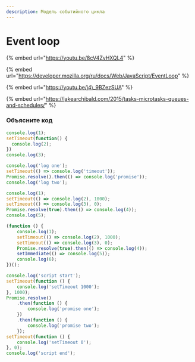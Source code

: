 ```yaml
---
description: Модель событийного цикла
---
```


# Event loop

{% embed url="https://youtu.be/8cV4ZvHXQL4" %}

{% embed url="https://developer.mozilla.org/ru/docs/Web/JavaScript/EventLoop" %}

{% embed url="https://youtu.be/j4\_9BZezSUA" %}

{% embed url="https://jakearchibald.com/2015/tasks-microtasks-queues-and-schedules/" %}

### Объясните код

```javascript
console.log(1);
setTimeout(function() {
  console.log(2);
})
console.log(3);
```

```javascript
console.log('log one');
setTimeout(() => console.log('timeout'));
Promise.resolve().then(() => console.log('promise'));
console.log('log two');
```

```javascript
console.log(1);
setTimeout(() => console.log(2), 1000);
setTimeout(() => console.log(3), 0);
Promise.resolve(true).then(() => console.log(4));
console.log(5);
```

```javascript
(function () {
    console.log(1);
    setTimeout(() => console.log(2), 1000);
    setTimeout(() => console.log(3), 0);
    Promise.resolve(true).then(() => console.log(4));
    setImmediate(() => console.log(5));
    console.log(6);
})();
```

```javascript
console.log('script start');
setTimeout(function () {
    console.log('setTimeout 1000');
}, 1000);
Promise.resolve()
    .then(function () {
        console.log('promise one');
    })
    .then(function () {
        console.log('promise two');
    });
setTimeout(function () {
    console.log('setTimeout 0');
}, 0);    
console.log('script end');
```




